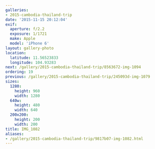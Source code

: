 ```yaml
---
galleries:
- 2015-cambodia-thailand-trip
date: '2015-11-15 20:12:04'
exif:
  aperture: f/2.2
  exposure: 1/1721
  make: Apple
  model: 'iPhone 6'
layout: gallery-photo
location:
  latitude: 11.56523833
  longitude: 104.93283
next: /gallery/2015-cambodia-thailand-trip/8563672-img-1094
ordering: 19
previous: /gallery/2015-cambodia-thailand-trip/245093d-img-1079
sizes:
  1280:
    height: 960
    width: 1280
  640w:
    height: 480
    width: 640
  200x200:
    height: 200
    width: 200
title: IMG_1082
aliases:
- /gallery/2015-cambodia-thailand-trip/9817b07-img-1082.html
---
```

